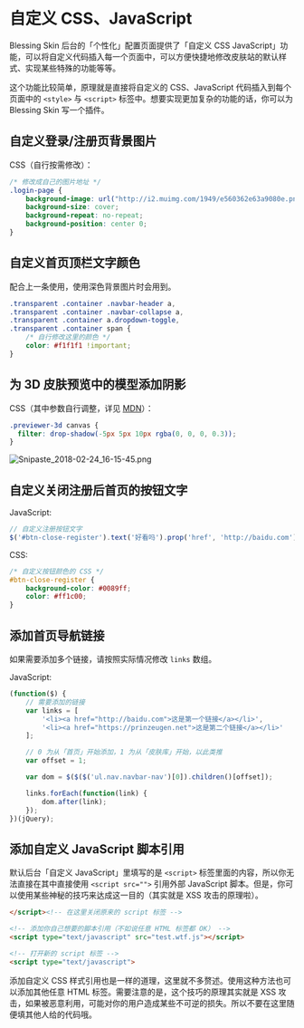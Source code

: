 # 自定义 CSS、JavaScript

Blessing Skin 后台的「个性化」配置页面提供了「自定义 CSS JavaScript」功能，可以将自定义代码插入每一个页面中，可以方便快捷地修改皮肤站的默认样式、实现某些特殊的功能等等。

这个功能比较简单，原理就是直接将自定义的 CSS、JavaScript 代码插入到每个页面中的 `<style>` 与 `<script>` 标签中。想要实现更加复杂的功能的话，你可以为 Blessing Skin 写一个插件。

## 自定义登录/注册页背景图片

CSS（自行按需修改）：

```css
/* 修改成自己的图片地址 */
.login-page {
    background-image: url("http://i2.muimg.com/1949/e560362e63a9080e.png");
    background-size: cover;
    background-repeat: no-repeat;
    background-position: center 0;
}
```

## 自定义首页顶栏文字颜色

配合上一条使用，使用深色背景图片时会用到。

```css
.transparent .container .navbar-header a,
.transparent .container .navbar-collapse a,
.transparent .container a.dropdown-toggle,
.transparent .container span {
    /* 自行修改这里的颜色 */
    color: #f1f1f1 !important;
}
```

## 为 3D 皮肤预览中的模型添加阴影

CSS（其中参数自行调整，详见 [MDN](https://developer.mozilla.org/en-US/docs/Web/CSS/filter-function/drop-shadow)）：

```css
.previewer-3d canvas {
  filter: drop-shadow(-5px 5px 10px rgba(0, 0, 0, 0.3));
}
```

![Snipaste_2018-02-24_16-15-45.png](https://i.loli.net/2018/02/24/5a911f3c7f130.png)

## 自定义关闭注册后首页的按钮文字

JavaScript:

```js
// 自定义注册按钮文字
$('#btn-close-register').text('好看吗').prop('href', 'http://baidu.com');
```

CSS:

```css
/* 自定义按钮颜色的 CSS */
#btn-close-register {
    background-color: #0089ff;
    color: #ff1c00;
}
```

## 添加首页导航链接

如果需要添加多个链接，请按照实际情况修改 `links` 数组。

JavaScript:

```js
(function($) {
    // 需要添加的链接
    var links = [
        '<li><a href="http://baidu.com">这是第一个链接</a></li>',
        '<li><a href="https://prinzeugen.net">这是第二个链接</a></li>'
    ];

    // 0 为从「首页」开始添加，1 为从「皮肤库」开始，以此类推
    var offset = 1;

    var dom = $($($('ul.nav.navbar-nav')[0]).children()[offset]);

    links.forEach(function(link) {
        dom.after(link);
    });
})(jQuery);
```

## 添加自定义 JavaScript 脚本引用

默认后台「自定义 JavaScript」里填写的是 `<script>` 标签里面的内容，所以你无法直接在其中直接使用 `<script src="">` 引用外部 JavaScript 脚本。但是，你可以使用某些神秘的技巧来达成这一目的（其实就是 XSS 攻击的原理啦）。

```html
</script><!-- 在这里关闭原来的 script 标签 -->

<!-- 添加你自己想要的脚本引用（不如说任意 HTML 标签都 OK） -->
<script type="text/javascript" src="test.wtf.js"></script>

<!-- 打开新的 script 标签 -->
<script type="text/javascript">
```

添加自定义 CSS 样式引用也是一样的道理，这里就不多赘述。使用这种方法也可以添加其他任意 HTML 标签。需要注意的是，这个技巧的原理其实就是 XSS 攻击，如果被恶意利用，可能对你的用户造成某些不可逆的损失。所以不要在这里随便填其他人给的代码哦。
